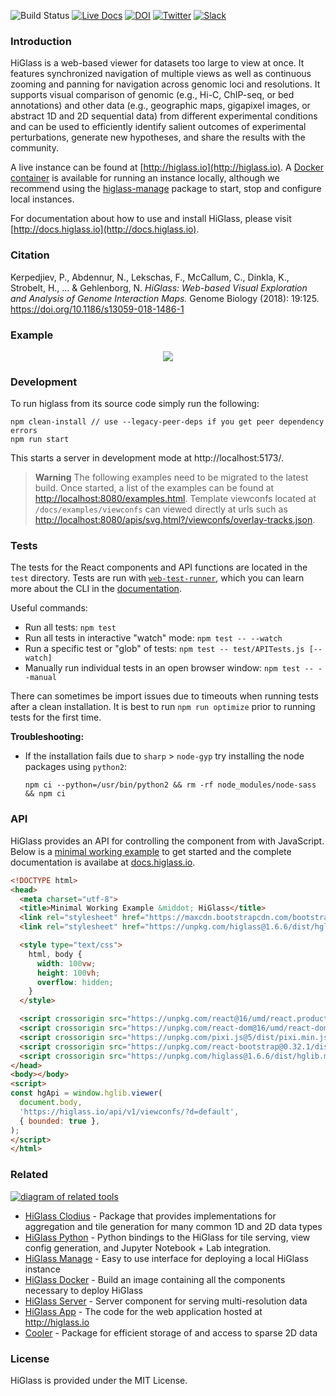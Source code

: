 ![Build Status](https://github.com/higlass/higlass/actions/workflows/ci.yml/badge.svg)
[![Live Docs](https://img.shields.io/badge/docs-live-red.svg?colorB=0f9256)](https://docs.higlass.io/)
[![DOI](https://zenodo.org/badge/56026057.svg)](https://zenodo.org/badge/latestdoi/56026057)
[![Twitter](https://img.shields.io/badge/news-twitter-red.svg?colorB=6930bf)](https://twitter.com/higlass_io)
[![Slack](https://img.shields.io/badge/join-Slack-red.svg?colorB=ff4000)](https://tinyurl.com/3z3bds4w)


### Introduction

HiGlass is a web-based viewer for datasets too large to view at once.
It features synchronized navigation of multiple views as well as continuous zooming and panning
for navigation across genomic loci and resolutions. It supports visual comparison of
genomic (e.g., Hi-C, ChIP-seq, or bed annotations) and other data (e.g., geographic maps, gigapixel images, or abstract 1D and 2D sequential data) from different experimental conditions and can be used to efficiently
identify salient outcomes of experimental perturbations, generate new hypotheses, and share
the results with the community.

A live instance can be found at [http://higlass.io](http://higlass.io). A [Docker container](https://github.com/higlass/higlass-docker) is available for running an instance locally, although we recommend using the [higlass-manage](https://github.com/pkerpedjiev/higlass-manage) package to start, stop and configure local instances.

For documentation about how to use and install HiGlass, please visit [http://docs.higlass.io](http://docs.higlass.io).

### Citation

Kerpedjiev, P., Abdennur, N., Lekschas, F., McCallum, C., Dinkla, K., Strobelt, H., ... & Gehlenborg, N. *HiGlass: Web-based Visual Exploration and Analysis of Genome Interaction Maps.* Genome Biology (2018): 19:125. https://doi.org/10.1186/s13059-018-1486-1

### Example

<p align="center">
  <img src="https://cloud.githubusercontent.com/assets/2143629/24535936/37ee60ee-15a5-11e7-89aa-434d93cda91d.gif" />
</p>

### Development

To run higlass from its source code simply run the following:

```
npm clean-install // use --legacy-peer-deps if you get peer dependency errors
npm run start
```

This starts a server in development mode at http://localhost:5173/.

> **Warning** 
> The following examples need to be migrated to the latest build.
> Once started, a list of the examples can be found at [http://localhost:8080/examples.html](http://localhost:8080/examples.html).
> Template viewconfs located at `/docs/examples/viewconfs` can viewed directly at urls such as  [http://localhost:8080/apis/svg.html?/viewconfs/overlay-tracks.json](http://localhost:8080/apis/svg.html?/viewconfs/overlay-tracks.json).


### Tests

The tests for the React components and API functions are located in the `test` directory.
Tests are run with [`web-test-runner`](https://modern-web.dev/docs/test-runner/overview/), which you can learn more about the CLI in the [documentation](https://modern-web.dev/docs/test-runner/cli-and-configuration/#test-runner-cli-and-configuration).

Useful commands:

- Run all tests: `npm test`
- Run all tests in interactive "watch" mode: `npm test -- --watch`
- Run a specific test or "glob" of tests: `npm test -- test/APITests.js [--watch]`
- Manually run individual tests in an open browser window: `npm test -- --manual`

There can sometimes be import issues due to timeouts when running tests after a clean installation. It is best to run `npm run optimize` prior to running tests for the first time.

**Troubleshooting:**

- If the installation fails due to `sharp` > `node-gyp` try installing the node packages using `python2`:

  ```
  npm ci --python=/usr/bin/python2 && rm -rf node_modules/node-sass && npm ci
  ```

### API

HiGlass provides an API for controlling the component from with JavaScript. Below is a [minimal working example](docs/examples/others/minimal-working-example.html) to get started and the complete documentation is availabe at [docs.higlass.io](http://docs.higlass.io/javascript_api.html).

```html
<!DOCTYPE html>
<head>
  <meta charset="utf-8">
  <title>Minimal Working Example &middot; HiGlass</title>
  <link rel="stylesheet" href="https://maxcdn.bootstrapcdn.com/bootstrap/3.3.7/css/bootstrap.min.css">
  <link rel="stylesheet" href="https://unpkg.com/higlass@1.6.6/dist/hglib.css">

  <style type="text/css">
    html, body {
      width: 100vw;
      height: 100vh;
      overflow: hidden;
    }
  </style>

  <script crossorigin src="https://unpkg.com/react@16/umd/react.production.min.js"></script>
  <script crossorigin src="https://unpkg.com/react-dom@16/umd/react-dom.production.min.js"></script>
  <script crossorigin src="https://unpkg.com/pixi.js@5/dist/pixi.min.js"></script>
  <script crossorigin src="https://unpkg.com/react-bootstrap@0.32.1/dist/react-bootstrap.min.js"></script>
  <script crossorigin src="https://unpkg.com/higlass@1.6.6/dist/hglib.min.js"></script>
</head>
<body></body>
<script>
const hgApi = window.hglib.viewer(
  document.body,
  'https://higlass.io/api/v1/viewconfs/?d=default',
  { bounded: true },
);
</script>
</html>
```

### Related

[![diagram of related tools](https://docs.google.com/drawings/d/e/2PACX-1vSCiCzfQ8FEyHPFSq7jJD6XmzC760xH1Zr4FIcCMzFmqAlrmYEBMId8gM42uz0okmvuEaxetyPPZ9VG/pub?w=600&h=450)](https://docs.google.com/drawings/d/1Xedi5ZRtbRdt2g20qpl_lWs4BMqc2DKZ2ZOoJvpHw9U/edit)

* [HiGlass Clodius](https://github.com/higlass/clodius) - Package that provides implementations for aggregation and tile generation for many common 1D and 2D data types
* [HiGlass Python](https://github.com/higlass/higlass-python) - Python bindings to the HiGlass for tile serving, view config generation, and Jupyter Notebook + Lab integration.
* [HiGlass Manage](https://github.com/higlass/higlass-manage) - Easy to use interface for deploying a local HiGlass instance
* [HiGlass Docker](https://github.com/higlass/higlass-docker) - Build an image containing all the components necessary to deploy HiGlass
* [HiGlass Server](https://github.com/higlass/higlass-server) - Server component for serving multi-resolution data
* [HiGlass App](https://github.com/higlass/higlass-app) - The code for the web application hosted at http://higlass.io
* [Cooler](https://github.com/mirnylab/cooler) - Package for efficient storage of and access to sparse 2D data

### License

HiGlass is provided under the MIT License.
